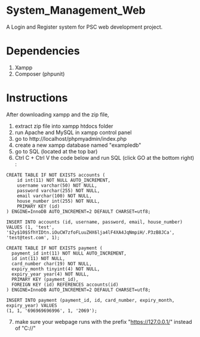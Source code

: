 # System_Management_Web

A Login and Register system for PSC web development project.

# Dependencies

1. Xampp
2. Composer (phpunit)

# Instructions

After downloading xampp and the zip file,

1. extract zip file into xampp htdocs folder
2. run Apache and MySQL in xampp control panel
3. go to http://localhost/phpmyadmin/index.php
4. create a new xampp database named "exampledb"
5. go to SQL (located at the top bar)
6. Ctrl C + Ctrl V the code below and run SQL (click GO at the bottom right) :

```
CREATE TABLE IF NOT EXISTS accounts (
    id int(11) NOT NULL AUTO_INCREMENT,
    username varchar(50) NOT NULL,
    password varchar(255) NOT NULL,
    email varchar(100) NOT NULL,
    house_number int(255) NOT NULL,
    PRIMARY KEY (id)
) ENGINE=InnoDB AUTO_INCREMENT=2 DEFAULT CHARSET=utf8;

INSERT INTO accounts (id, username, password, email, house_number) VALUES (1, 'test', '$2y$10$SfhYIDtn.iOuCW7zfoFLuuZHX6lja4lF4XA4JqNmpiH/.P3zB8JCa', 'test@test.com', 1);

CREATE TABLE IF NOT EXISTS payment (
  payment_id int(11) NOT NULL AUTO_INCREMENT,
  id int(11) NOT NULL,
  card_number char(19) NOT NULL,
  expiry_month tinyint(4) NOT NULL,
  expiry_year year(4) NOT NULL,
  PRIMARY KEY (payment_id),
  FOREIGN KEY (id) REFERENCES accounts(id)
) ENGINE=InnoDB AUTO_INCREMENT=2 DEFAULT CHARSET=utf8;

INSERT INTO payment (payment_id, id, card_number, expiry_month, expiry_year) VALUES
(1, 1, '696969696996', 1, '2069');
```

7. make sure your webpage runs with the prefix "https://127.0.0.1/" instead of "C://"
